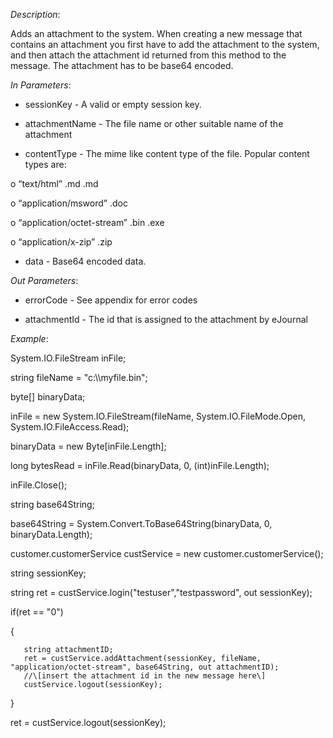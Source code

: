 <properties date="2016-06-24"
SortOrder="103"
/>

*Description*:

Adds an attachment to the system. When creating a new message that contains an attachment you first have to add the attachment to the system, and then attach the attachment id returned from this method to the message. The attachment has to be base64 encoded.

 

*In Parameters*:

* sessionKey            - A valid or empty session key.

* attachmentName   - The file name or other suitable name of the attachment

* contentType          - The mime like content type of the file. Popular content types are:

o   “text/html”      .md .md

o   “application/msword” .doc

o   “application/octet-stream”      .bin .exe

o   “application/x-zip”      .zip

* data           - Base64 encoded data.

 

*Out Parameters*:

* errorCode  - See appendix for error codes

* attachmentId         - The id that is assigned to the attachment by eJournal

 

*Example*:

 

System.IO.FileStream inFile;

string fileName = "c:\\\\myfile.bin";

byte\[\] binaryData;

inFile = new System.IO.FileStream(fileName, System.IO.FileMode.Open, System.IO.FileAccess.Read);

 

binaryData = new Byte\[inFile.Length\];

long bytesRead = inFile.Read(binaryData, 0, (int)inFile.Length);

inFile.Close();

 

string base64String;

base64String = System.Convert.ToBase64String(binaryData, 0, binaryData.Length);

 

customer.customerService custService = new customer.customerService();

 

string sessionKey;

string ret = custService.login("testuser","testpassword", out sessionKey);

 

if(ret == "0")

{

       string attachmentID;
       ret = custService.addAttachment(sessionKey, fileName, "application/octet-stream", base64String, out attachmentID);
       //\[insert the attachment id in the new message here\]
       custService.logout(sessionKey);

}

ret = custService.logout(sessionKey);
